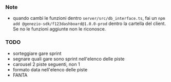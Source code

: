 ### Note
- quando cambi le funzioni dentro `server/src/db_interface.ts`, fai un `npm add @genezio-sdk/f123dashboard@1.0.0-prod` dentro la cartella del client. Se no le funzioni aggiunte non le riconosce.

### TODO
- sorteggiare gare sprint
- segnare quali gare sono sprint nell'elenco delle piste
- carousel 2 piste seguenti, non 1
- formato data nell'elenco delle piste
- FANTA
